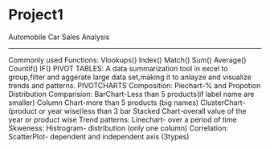 # Project1
Automobile Car Sales Analysis 
*****************************
Commonly used Functions:
Vlookups()
Index()
Match()
Sum()
Average()
Countif()
IF()
PIVOT TABLES:
A data summarization tool in excel to group,filter and aggerate large data set,making it to anlayze and visualize trends and patterns.
PIVOTCHARTS 
Composition:
Piechart-% and Propotion Distribution
Comparision:
BarChart-Less than 5 products(if label name are smaller)
Column Chart-more than 5 products (big names)
ClusterChart-(product or year wise)less than 3 bar 
Stacked Chart-overall value of the year or product wise
Trend patterns:
Linechart- over a period of time 
Skweness:
Histrogram- distribution (only one column)
Correlation:
ScatterPlot- dependent and independent axis (3types)
